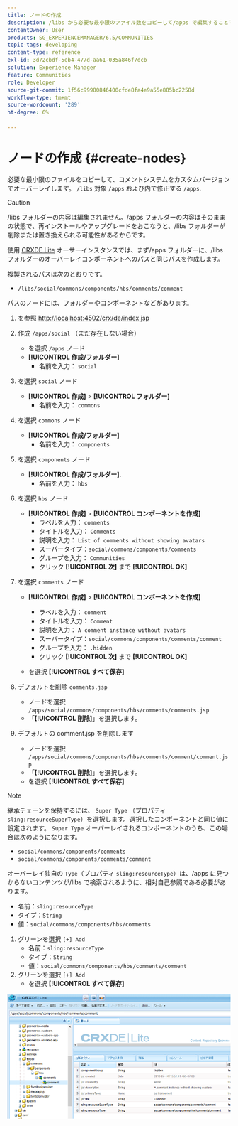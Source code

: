 ```yaml
---
title: ノードの作成
description: /libs から必要な最小限のファイル数をコピーして/apps で編集することで、コメントシステムをカスタムバージョンでオーバーレイする方法を説明します。
contentOwner: User
products: SG_EXPERIENCEMANAGER/6.5/COMMUNITIES
topic-tags: developing
content-type: reference
exl-id: 3d72cbdf-5eb4-477d-aa61-035a846f7dcb
solution: Experience Manager
feature: Communities
role: Developer
source-git-commit: 1f56c99980846400cfde8fa4e9a55e885bc2258d
workflow-type: tm+mt
source-wordcount: '289'
ht-degree: 6%

---
```


# ノードの作成 {#create-nodes}

必要な最小限のファイルをコピーして、コメントシステムをカスタムバージョンでオーバーレイします。 `/libs` 対象 `/apps` および内で修正する `/apps`.

>[!CAUTION]
>
>/libs フォルダーの内容は編集されません。/apps フォルダーの内容はそのままの状態で、再インストールやアップグレードをおこなうと、/libs フォルダーが削除または置き換えられる可能性があるからです。

使用 [CRXDE Lite](../../help/sites-developing/developing-with-crxde-lite.md) オーサーインスタンスでは、まず/apps フォルダーに、/libs フォルダーのオーバーレイコンポーネントへのパスと同じパスを作成します。

複製されるパスは次のとおりです。

* `/libs/social/commons/components/hbs/comments/comment`

パスのノードには、フォルダーやコンポーネントなどがあります。

1. を参照 [http://localhost:4502/crx/de/index.jsp](http://localhost:4502/crx/de/index.jsp)
1. 作成 `/apps/social` （まだ存在しない場合）
   * を選択 `/apps` ノード
   * **[!UICONTROL 作成/フォルダー]**
      * 名前を入力： `social`
1. を選択 `social` ノード
   * **[!UICONTROL 作成]** > **[!UICONTROL フォルダー]**
      * 名前を入力： `commons`
1. を選択 `commons` ノード
   * **[!UICONTROL 作成/フォルダー]**
      * 名前を入力： `components`
1. を選択 `components` ノード
   * **[!UICONTROL 作成/フォルダー]**.
      * 名前を入力： `hbs`
1. を選択 `hbs` ノード
   * **[!UICONTROL 作成]** > **[!UICONTROL コンポーネントを作成]**
      * ラベルを入力： `comments`
      * タイトルを入力： `Comments`
      * 説明を入力： `List of comments without showing avatars`
      * スーパータイプ：`social/commons/components/comments`
      * グループを入力： `Communities`
      * クリック **[!UICONTROL 次]** まで **[!UICONTROL OK]**
1. を選択 `comments` ノード

   * **[!UICONTROL 作成]** > **[!UICONTROL コンポーネントを作成]**

      * ラベルを入力： `comment`
      * タイトルを入力： `Comment`
      * 説明を入力： `A comment instance without avatars`
      * スーパータイプ：`social/commons/components/comments/comment`
      * グループを入力： `.hidden`
      * クリック **[!UICONTROL 次]** まで **[!UICONTROL OK]**
   * を選択 **[!UICONTROL すべて保存]**
1. デフォルトを削除 `comments.jsp`
   * ノードを選択 `/apps/social/commons/components/hbs/comments/comments.jsp`
   * 「**[!UICONTROL 削除]**」を選択します。
1. デフォルトの comment.jsp を削除します
   * ノードを選択 `/apps/social/commons/components/hbs/comments/comment/comment.jsp`
   * 「**[!UICONTROL 削除]**」を選択します。
   * を選択 **[!UICONTROL すべて保存]**

>[!NOTE]
>
>継承チェーンを保持するには、 `Super Type` （プロパティ `sling:resourceSuperType`）を選択します。選択したコンポーネントと同じ値に設定されます。 `Super Type` オーバーレイされるコンポーネントのうち、この場合は次のようになります。
>
>* `social/commons/components/comments`
>* `social/commons/components/comments/comment`

オーバーレイ独自の `Type`（プロパティ `sling:resourceType`）は、/apps に見つからないコンテンツが/libs で検索されるように、相対自己参照である必要があります。
* 名前：`sling:resourceType`
* タイプ：`String`
* 値：`social/commons/components/hbs/comments`

1. グリーンを選択 `[+] Add`
   * 名前：`sling:resourceType`
   * タイプ：`String`
   * 値：`social/commons/components/hbs/comments/comment`
1. グリーンを選択 `[+] Add`
   * を選択 **[!UICONTROL すべて保存]**

![create-nodes](assets/create-nodes.png)
